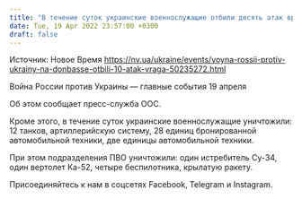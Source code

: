 ```yaml
---
title: "В течение суток украинские военнослужащие отбили десять атак врага на Донбассе"
date: Tue, 19 Apr 2022 23:57:00 +0300
draft: false
---
```

Источник: Новое Время https://nv.ua/ukraine/events/voyna-rossii-protiv-ukrainy-na-donbasse-otbili-10-atak-vraga-50235272.html


Война России против Украины — главные события 19 апреля

 Об этом сообщает пресс-служба ООС.

Кроме этого, в течение суток украинские военнослужащие уничтожили: 12 танков, артиллерийскую систему, 28 единиц бронированной автомобильной техники, две единицы автомобильной техники.

При этом подразделения ПВО уничтожили: один истребитель Су-34, один вертолет Ка-52, четыре беспилотника, крылатую ракету.

Присоединяйтесь к нам в соцсетях Facebook, Telegram и Instagram.
